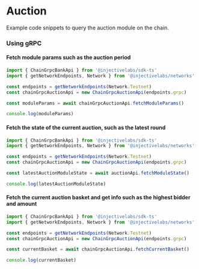 # Auction

Example code snippets to query the auction module on the chain.

### Using gRPC

#### Fetch module params such as the auction period

```ts
import { ChainGrpcBankApi } from '@injectivelabs/sdk-ts'
import { getNetworkEndpoints, Network } from '@injectivelabs/networks'

const endpoints = getNetworkEndpoints(Network.Testnet)
const chainGrpcAuctionApi = new ChainGrpcAuctionApi(endpoints.grpc)

const moduleParams = await chainGrpcAuctionApi.fetchModuleParams()

console.log(moduleParams)
```

#### Fetch the state of the current auction, such as the latest round

```ts
import { ChainGrpcBankApi } from '@injectivelabs/sdk-ts'
import { getNetworkEndpoints, Network } from '@injectivelabs/networks'

const endpoints = getNetworkEndpoints(Network.Testnet)
const chainGrpcAuctionApi = new ChainGrpcAuctionApi(endpoints.grpc)

const latestAuctionModuleState = await auctionApi.fetchModuleState()

console.log(latestAuctionModuleState)
```

#### Fetch the current auction basket and get info such as the highest bidder and amount

```ts
import { ChainGrpcBankApi } from '@injectivelabs/sdk-ts'
import { getNetworkEndpoints, Network } from '@injectivelabs/networks'

const endpoints = getNetworkEndpoints(Network.Testnet)
const chainGrpcAuctionApi = new ChainGrpcAuctionApi(endpoints.grpc)

const currentBasket = await chainGrpcAuctionApi.fetchCurrentBasket()

console.log(currentBasket)
```
